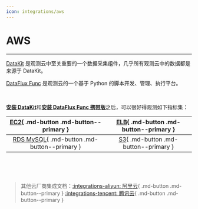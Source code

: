 ```yaml
---
icon: integrations/aws
---
```

# AWS

---

[DataKit](../../../datakit/) 是观测云中至关重要的一个数据采集组件，几乎所有观测云中的数据都是来源于 DataKit。

[DataFlux Func](../../../dataflux-func/) 是观测云的一个基于 Python 的脚本开发、管理、执行平台。

<br />

[**安装 DataKit**](../../../datakit/datakit-install.md)和[**安装 DataFlux Func 携带版**](../../../dataflux-func/maintenance-guide-installation.md)之后，可以很好得观测如下指标集：


|[EC2](ec2.md){ .md-button .md-button--primary }| [ELB](elb.md){ .md-button .md-button--primary } |
| :----: | :----: |
| [RDS MySQL](rds-mysql.md){ .md-button .md-button--primary } | [S3](s3.md){ .md-button .md-button--primary }  |

<br/>

<br/>

<br/>

> 其他云厂商集成文档：[:integrations-aliyun: 阿里云](../aliyun/index.md){ .md-button .md-button--primary }  [:integrations-tencent: 腾讯云](../tencent-cloud/index.md){ .md-button .md-button--primary }